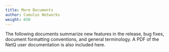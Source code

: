 ```yaml
---
title: More Documents
author: Cumulus Networks
weight: 650
---
```

The following documents summarize new features in the release, bug fixes, document formatting conventions, and general terminology. A PDF of the NetQ user documentation is also included here.
